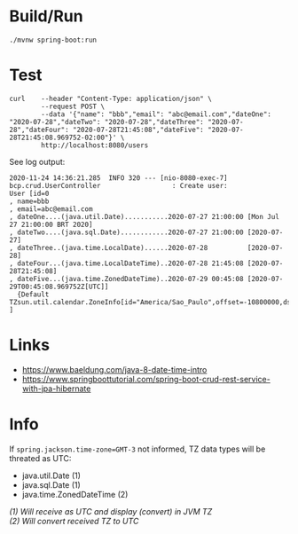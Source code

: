 # Build/Run

```
./mvnw spring-boot:run
```

# Test

```
curl    --header "Content-Type: application/json" \
        --request POST \
        --data '{"name": "bbb","email": "abc@email.com","dateOne": "2020-07-28","dateTwo": "2020-07-28","dateThree": "2020-07-28","dateFour": "2020-07-28T21:45:08","dateFive": "2020-07-28T21:45:08.969752-02:00"}' \
        http://localhost:8080/users
```

See log output:
```
2020-11-24 14:36:21.285  INFO 320 --- [nio-8080-exec-7] bcp.crud.UserController                  : Create user: 
User [id=0
, name=bbb
, email=abc@email.com
, dateOne....(java.util.Date)...........2020-07-27 21:00:00 [Mon Jul 27 21:00:00 BRT 2020]
, dateTwo....(java.sql.Date)............2020-07-27 21:00:00 [2020-07-27]
, dateThree..(java.time.LocalDate)......2020-07-28          [2020-07-28]
, dateFour...(java.time.LocalDateTime)..2020-07-28 21:45:08 [2020-07-28T21:45:08]
, dateFive...(java.time.ZonedDateTime)..2020-07-29 00:45:08 [2020-07-29T00:45:08.969752Z[UTC]]
  {Default TZsun.util.calendar.ZoneInfo[id="America/Sao_Paulo",offset=-10800000,dstSavings=0,useDaylight=false,transitions=93,lastRule=null]} ]

```

# Links

* https://www.baeldung.com/java-8-date-time-intro
* https://www.springboottutorial.com/spring-boot-crud-rest-service-with-jpa-hibernate

# Info

If ```spring.jackson.time-zone=GMT-3``` not informed, TZ data types will be threated as UTC:
* java.util.Date (1)
* java.sql.Date (1)
* java.time.ZonedDateTime (2)

*(1) Will receive as UTC and display (convert) in JVM TZ*  
*(2) Will convert received TZ to UTC*
